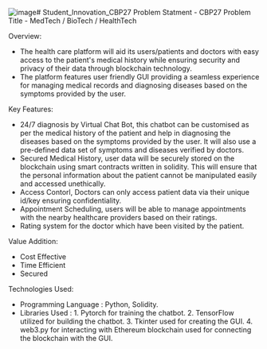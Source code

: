 ![image](https://github.com/shivang-goliyan/Student_Innovation_CBP27/assets/81642363/a9c1daf9-5cdd-4750-88e7-21fbe4709ffc)# Student_Innovation_CBP27
Problem Statment - CBP27
Problem Title - MedTech / BioTech / HealthTech

Overview:
- The health care platform will aid its users/patients and doctors with easy access to the patient's medical history while ensuring security and privacy of their data through blockchain technology.
- The platform features user friendly GUI providing a seamless experience for managing medical records and diagnosing diseases based on the symptoms provided by the user.

Key Features:
- 24/7 diagnosis by Virtual Chat Bot, this chatbot can be customised as per the medical history of the patient and help in diagnosing the diseases based on the symptoms provided by the user. It will also use a pre-defined data set of symptoms and diseases verified by doctors.
- Secured Medical History, user data will be securely stored on the blockchain using smart contracts written in solidity. This will ensure that the personal information about the patient cannot be manipulated easily and accessed unethically.
- Access Contorl, Doctors can only access patient data via their unique id/key ensuring confidentiality.
- Appointment Scheduling, users will be able to manage appointments with the nearby healthcare providers based on their ratings.
- Rating system for the doctor which have been visited by the patient.

Value Addition:
- Cost Effective
- Time Efficient
- Secured

Technologies Used:
- Programming Language : Python, Solidity.
- Libraries Used : 1. Pytorch for training the chatbot.
                   2. TensorFlow utilized for building the chatbot.
                   3. Tkinter used for creating the GUI.
                   4. web3.py for interacting with Ethereum blockchain used for connecting the blockchain with the GUI.
